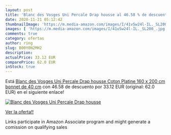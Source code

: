 ```yaml
---
layout: post
title: 'Blanc des Vosges Uni Percale Drap housse al 46.58 % de descuento'
date: 2020-11-21 05:12:42
thumbnailImage: 'https://m.media-amazon.com/images/I/41vSw24l-IL._SL200_.jpg'
images: [ 'https://m.media-amazon.com/images/I/41vSw24l-IL._SL200_.jpg' ]
comments: true
category: ofertas
author: ring
slug: B00Y0N2MH2
description:
actualPrice: 33.12 EUR
comparePrice: 62.0 EUR
inStock: true
---
```


Está [Blanc des Vosges Uni Percale Drap housse Coton Platine 160 x 200 cm bonnet de 40 cm](https://www.amazon.fr/dp/B00Y0N2MH2/?tag=tolees0d-21) con 46.58 de descuento por 33.12 EUR (original: 62.0 EUR) en el siguiente enlace!

[![Blanc des Vosges Uni Percale Drap housse](https://m.media-amazon.com/images/I/41vSw24l-IL._SL200_.jpg)](https://www.amazon.fr/dp/B00Y0N2MH2/?tag=tolees0d-21)

[Ver la oferta!!](https://www.amazon.fr/dp/B00Y0N2MH2/?tag=tolees0d-21)

Links participate in Amazon Associate program and might generate a comission on qualifying sales


